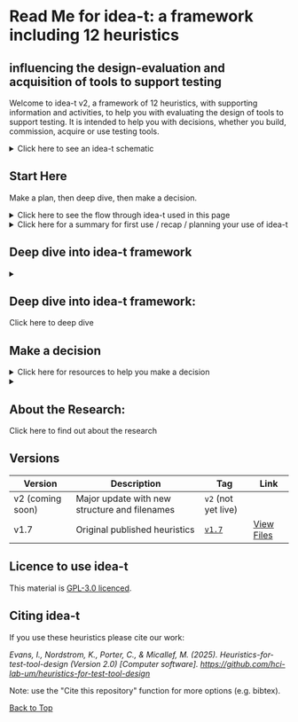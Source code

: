 <a name="TopofPage"></a>

# Read Me for idea-t: a framework including 12 heuristics 
## influencing the design-evaluation and acquisition of tools to support testing

Welcome to idea-t v2, a framework of 12 heuristics, with supporting information and activities, to help you with evaluating the design of tools to support testing. It is intended to help you with decisions, whether you build, commission, acquire or use testing tools. 

<details> <summary> Click here to see an idea-t schematic </summary>

TBD add alt text explanation
 
![The idea-t framework schematic][Schematic1](/Figures/readmepage-schematic1.jpg) 

[Schematic1]:/Figures/readmepage-schematic1.jpg

</details>

 
## Start Here

Make a plan, then deep dive, then make a decision.

<details> <summary> Click here to see the flow through idea-t used in this page </summary>

The flow chart shows the route through idea-t suggested on this page: A start point, a dive into idea-t, and a decision point. You have three options for starting: (1) if this is your first use of idea-t or you want a recap; (2) using a fast paths; or (3) making a plan for how you will use idea-t. Then you can use idea-t, deep diving as much as you need into the themes, keywords, heuristics and activities, and using the case studies, usage examples, and other resources to help you. Then you wrap up by making a decision.  This README provides links to pages with further information, and downloads of resources to use.

  
![Navigating through idea-t][Navigating1](/Figures/readmepage-navigation-flow.jpg) 

[Navigating1]:/Figures/readmepage-navigation-flow.jpg

</details>

<details><summary>Click here for a summary for first use / recap / planning your use of idea-t </summary>

The idea-t framework has 12 heuristics in 3 themes, together with expanations, supporting activities, and resources. It is based on research in industry about testers' experiences with their tools, and is intended to help you think about factors that affect the design and attributes of tools to support testing.  The framework have been built and evaluated iteratively with input from industry practitioners and experts.  

The themes are Why?, Who? and Context?  
Here is a quick introduction to the 12 heuristics:   [◄ To Quick Start page](./How-To/Navigate-idea-t/QuickStart.md) with a brief summary of each of the heuristics, with links to more information.

In the Downloads you will find one-page copies of the heuristics with brief notes and mind maps skeletons, along with other resources.

In the case studies during the research, people often started their use of idea-t by a one-hour planning session using a list of the heuristics, where they briefly discussed each heuristic, and decided who to involve in discussing the idea-t heuristics, and how long to take. The downloads include mind map skeletons and agendas that can aid this planning. 

There is also a workshop using a mind map which can help you work with a group to use the heuristics. The workshop is designed to take 99 minutes, and was first run at TestBash Brighton in October 2025 TBD add link to workshop materials TBD
 
  </details>

 

## Deep dive into idea-t framework

<details><summary><h2>Deep dive into idea-t framework: </h2> Click here to deep dive</summary>
  
 <details><summary><h3>Themes and Keywords: </h3> Click here to see idea-t themes and keywords</summary>

 The idea-t framework has three themes: Why?, Who? and Context?

 In the research, we found that people designing and building tools and automation don't always ask "Who (else) will use this tool?"  
 People acquiring or commissioning tools and automation don't always ask "Why is this needed?" 
 We also found that the Context for using the tool or automation is not always explored.  
 These three themes are expanded in the 12 heuristics, each of which has a keyword.  
 The heuristics are grouped by theme.

[◄ Go to Heuristic H02 Why?](./Heuristics/H02-Why.md) to start examining the "Why?" theme.  Keywords are Why? Why not? and Why Else?

[◄ Go to Heuristic H02 Who?](./Heuristics/H02-Who.md) to start examining the "Who?" theme.  Keywords are Who? Experience? Communication? Learning goals? Learning preferences? Each of those also has a "not" and an "else" version.

[◄ Go to Heuristic H07 Where?](./Heuristics/H07-Where.md)  to start examining the "Context?" theme. Keywords are Where?, Workflows? Risks? Autonomy? When? and How long? Each of those also has a "not" and an "else" version.

  </details>


<details><summary><h3>Heuristics Listed: </h3> Click here to see a list of the idea-t heuristics</summary>

The three themes cover everything you need to think about when designing or choosing a test tool, but they don't provide enough information to prompt thought.  
The idea-t framework has 12 heuristic questions intended to help you think about the tool or automation you are proposing. 
They have been distilled down from over 150 heuristics identified during the research, with topics that were frequently forgoten or problematic areas given their own heuristic under the the themes.  
Each heuristic has a longer description which includes the subquestions and explanations that cover the areas identified in the research.
Each heuristic's description also has links to activities that help you answer the questions, examples from the research, and information about which quality attributes are particularly relevant to the heuristic.


   [◄ To H01 Why is this tool needed?](./Heuristics/H01-Why.md) (Theme Why?)

   [◄ To H02 Who will use or be affected by this tool?](./Heuristics/H02-Who.md) (Theme Who?)

   [◄ To H03 Experience?](./Heuristics/H03-Experience.md)  (Theme Who?) 
   
   [◄ To H04 Communication?](./Heuristics/H04-Communication.md)  (Theme Who?)

   [◄ To H05 Learning Goals?](./Heuristics/H05-LearningGoals.md)  (Theme Who?) 

   [◄ To H06 Learning Preferences?](./Heuristics/H05-LearningPreferences.md)  (Theme Who?)

   [◄ To H07 Where?](./Heuristics/H07-Where.md)  (Theme "Context?")

   [◄ To H08 Workflows?](./Heuristics/H08-Workflows.md)  (Theme "Context?")

   [◄ To H09 Risks?](./Heuristics/H09-Risks.md) (Theme "Context?")

   [◄ To H10 Autonomy?](./Heuristics/H10-Autonomy.md) (Theme "Context?")

   [◄ To H11 When?](./Heuristics/H11-When.md) (Theme "Context?")

   [◄ To H12 How Long?](./Heuristics/H12-HowLong.md) (Theme "Context?")

  </details>

 
 
  <details><summary><h3>Examples: </h3> Click here for case studies and usage examples </summary>

  These are some of the case studies and usage scenarios run during the iterations to design, build and evaluate idea-t in industry settings. 

  TBD - add the case studies & usages to the repository and add links to the case studies

  sort out a number system useful for people using the repository rather than one that fits the research write up...

  Case Study 1 Asssessing whether to purchase a vendor tool upgrade
  
  Case Study 2 Assessing in-house automation suites and identifying areas for change
  
  Case Study 3 Tool builders performing a design review of a new feature for the tool
  
  Case Study 4 Tooling consultant planning a customer engagement
  
  Case Study 5 Deciding a tooling strategy
  
  Case Study 6 Retrospective on tool user issues

  Usage cases - choose which ones and add

 </details>
  
  ### How to Use idea-t and the heuristics - Navigation, Activities, Downloads

  words for topic

 #### Navigating idea-t
  <details><summary>Click here for idea-t navigation</summary>

  words for topic

  </details>

   #### Activities
  <details><summary>Click here for idea-t activities</summary>

  words for topic

  </details>

<!--    #### Downloads  -->

  
  <details><summary> <h3> Downloads: </h3> Click here for links to downloads of heuristics lists and mindmaps </summary>

  Resources to help you use idea-t; these are files downloadable from the repository page, the files do not open within the repository:

  [◄ To List of Heuristics download](./Downloads/idea-t-heuristics-list-v2.docx) This is a Word document with a list of the 12 heuristics for download and printing.

  [◄ To xmind mind map](./Downloads/idea-t-mindmap-skeleton.xmind) This is an xmind file that holds the start of a mind map.
  
  [◄ To printable mind map](./Downloads/TBD) (link and file to be added - This is a downloadable poster that can be used for a round table discussion / workshop for idea-t with the start of a mind map)
  
  [◄ To Agenda for planning meeting](./Downloads/idea-t-heuristics-meeting-agenda-v2.docx) This is a downloadable Word document with an outline agenda for an idea-t planning meeting
  
  [◄ To PDF of meeting agenda](./Downloads/idea-t-heuristics-meeting-agenda-v2.pdf) This is a downloadable PDF document with an outline agenda for an idea-t planning meeting

  [◄ To Workshop Materials](./Downloads/TestBash-2025-Materials/AboutTestBashWorkshop.md)  This is a downloadable set of workshop materials that can be used for a round table discussion / workshop for idea-t with the start of a mind map)

  </details>
 </details>
   </details>
 
## Make a decision

<details><summary>Click here for resources to help you make a decision</summary>

  words for topic

  </details>

  </details>

   </details>

<!-- ## About the Research  -->

  <details><summary><h2>About the Research: </h2> Click here to find out about the research</summary>

  words for topic

  </details>

## Versions

| Version          | Description                                   | Tag                                                                           | Link                                                                                |
| ---------------- | --------------------------------------------- | ----------------------------------------------------------------------------- | ----------------------------------------------------------------------------------- |
| v2 (coming soon) | Major update with new structure and filenames | `v2` (not yet live)                                                           | 
| v1.7               | Original published heuristics                 | [`v1.7`](https://github.com/hci-lab-um/heuristics-for-test-tool-design/tree/v1.7) | [View Files](https://github.com/hci-lab-um/heuristics-for-test-tool-design/tree/v1.7) |  

## Licence to use idea-t

This material is [GPL-3.0 licenced](LICENSE). 

## Citing idea-t

If you use these heuristics please cite our work: 

*Evans, I., Nordstrom, K., Porter, C., & Micallef, M. (2025). Heuristics-for-test-tool-design (Version 2.0) [Computer software]. https://github.com/hci-lab-um/heuristics-for-test-tool-design*

Note: use the "Cite this repository" function for more options (e.g. bibtex).

[Back to Top](#TopofPage)
